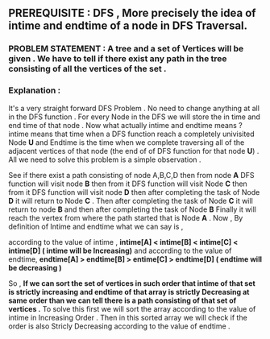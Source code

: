 ## PREREQUISITE : DFS , More precisely the idea of intime and endtime of a node in DFS Traversal.

### PROBLEM STATEMENT : A tree and a set of Vertices will be given . We have to tell if there exist any path in the tree consisting of all the vertices of the set .

### Explanation : 
It's a very straight forward DFS Problem . No need to change anything at all in the DFS function . For every Node in the DFS we will store the in time and end time
of that node . Now what actually intime and endtime means ? intime means that time when a DFS function reach a completely univisited Node **U** and Endtime is the time when we 
complete traversing all of the adjacent vertices of that node (the end of of DFS function for that node **U**) . All we need to solve this problem is a simple 
observation .     

See if there exist a path consisting of node A,B,C,D then from node **A** DFS function will visit node **B** then from it DFS function will visit Node **C** then from it 
DFS function will visit node **D** then after completing the task of Node **D** it will return to Node **C** . Then after completing the task of Node **C** it will 
return to node **B** and then after completing the task of Node **B** Finally it will reach the vertex from where the path started that is Node **A** . 
Now , By definition of Intime and endtime what we can say is ,

according to the value of intime , **intime[A] < intime[B] < intime[C] < intime[D] ( intime will be Increasing)**
and according to the value of endtime, **endtime[A] > endtime[B] > entime[C] > endtime[D] ( endtime will be decreasing )**

So , **If we can sort the set of vertices in such order that intime of that set is strictly increasing and endtime of that array is strictly Decreasing at same order
than we can tell there is a path consisting of that set of vertices .**
To solve this first we will sort the array according to the value of intime in Increasing Order . Then in this sorted array we will check if the order is also Stricly Decreasing 
according to the value of endtime .
